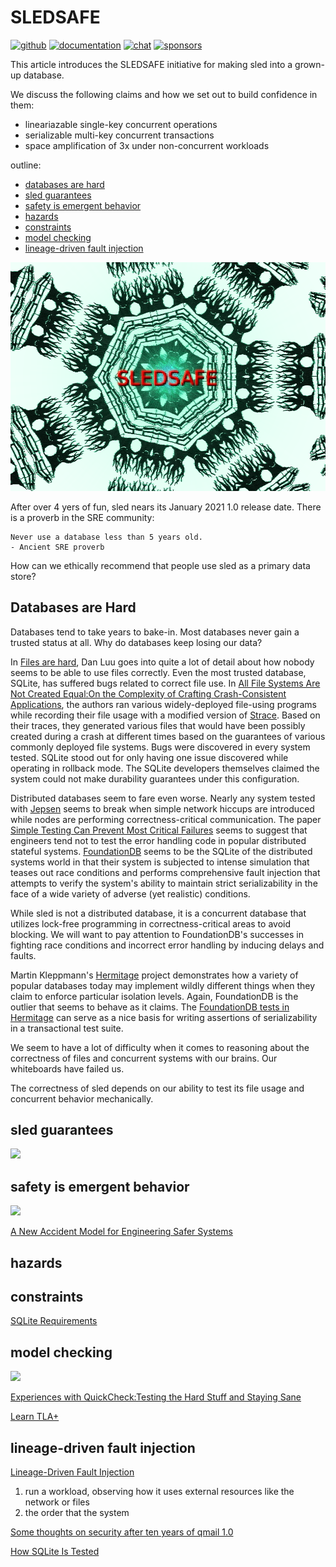# SLEDSAFE

[![github](https://img.shields.io/github/stars/spacejam/sled.svg?style=social)](https://github.com/spacejam/sled)
[![documentation](https://docs.rs/sled/badge.svg)](https://docs.rs/sled)
[![chat](https://img.shields.io/discord/509773073294295082.svg?logo=discord)](https://discord.gg/Z6VsXds)
[![sponsors](https://img.shields.io/opencollective/backers/sled)](https://github.com/sponsors/spacejam)

This article introduces the SLEDSAFE initiative for making sled into a grown-up
database.

We discuss the following claims and how we set out to build confidence in them:

* lineariazable single-key concurrent operations
* serializable multi-key concurrent transactions
* space amplification of 3x under non-concurrent workloads

outline:
* [databases are hard](#databases-are-hard)
* [sled guarantees](#sled-guarantees)
* [safety is emergent behavior](#safety-is-emergent-behavior)
* [hazards](#hazards)
* [constraints](#constraints)
* [model checking](#model-checking)
* [lineage-driven fault injection](#lineage-driven-fault-injection)

![psychedelic sledsafe logo](art/SLEDSAFE.png)

After over 4 yers of fun, sled nears its January 2021 1.0 release date. There
is a proverb in the SRE community:

```
Never use a database less than 5 years old.
- Ancient SRE proverb
```

How can we ethically recommend that people use sled as a primary data store?

## Databases are Hard

Databases tend to take years to bake-in. Most databases never gain a trusted
status at all. Why do databases keep losing our data?

In [Files are hard](https://danluu.com/file-consistency/), Dan Luu goes into
quite a lot of detail about how nobody seems to be able to use files correctly.
Even the most trusted database, SQLite, has suffered bugs related to correct
file use. In [All File Systems Are Not Created Equal:On the Complexity of
Crafting Crash-Consistent
Applications](https://research.cs.wisc.edu/adsl/Publications/alice-osdi14.pdf),
the authors ran various widely-deployed file-using programs while recording
their file usage with a modified version of
[Strace](https://en.wikipedia.org/wiki/Strace). Based on their traces, they
generated various files that would have been possibly created during a crash at
different times based on the guarantees of various commonly deployed file
systems. Bugs were discovered in every system tested. SQLite stood out for only
having one issue discovered while operating in rollback mode. The SQLite
developers themselves claimed the system could not make durability guarantees
under this configuration.

Distributed databases seem to fare even worse. Nearly any system tested with
[Jepsen](https://jepsen.io) seems to break when simple network hiccups are
introduced while nodes are performing correctness-critical communication. The
paper [Simple Testing Can Prevent Most Critical
Failures]([http://www.eecg.toronto.edu/~yuan/papers/failure_analysis_osdi14.pdf)
seems to suggest that engineers tend not to test the error handling code in
popular distributed stateful systems.
[FoundationDB](https://apple.github.io/foundationdb/testing.html) seems to be
the SQLite of the distributed systems world in that their system is subjected
to intense simulation that teases out race conditions and performs
comprehensive fault injection that attempts to verify the system's ability to
maintain strict serializability in the face of a wide variety of adverse (yet
realistic) conditions.

While sled is not a distributed database, it is a concurrent database that
utilizes lock-free programming in correctness-critical areas to avoid blocking.
We will want to pay attention to FoundationDB's successes in fighting race
conditions and incorrect error handling by inducing delays and faults.

Martin Kleppmann's [Hermitage](https://github.com/ept/hermitage) project
demonstrates how a variety of popular databases today may implement wildly
different things when they claim to enforce particular isolation levels. Again,
FoundationDB is the outlier that seems to behave as it claims. The
[FoundationDB tests in
Hermitage](https://github.com/ept/hermitage/blob/master/foundationdb.md) can
serve as a nice basis for writing assertions of serializability in a
transactional test suite.

We seem to have a lot of difficulty when it comes to reasoning about the
correctness of files and concurrent systems with our brains. Our whiteboards
have failed us.

The correctness of sled depends on our ability to test its file usage and
concurrent behavior mechanically.

## sled guarantees

<a target="_blank"  href="https://www.amazon.com/gp/product/1558605088/ref=as_li_tl?ie=UTF8&camp=1789&creative=9325&creativeASIN=1558605088&linkCode=as2&tag=tylerneely06-20&linkId=a7a9012b79d64e3b0f269ca672ca7fe4"><img border="0" src="//ws-na.amazon-adsystem.com/widgets/q?_encoding=UTF8&MarketPlace=US&ASIN=1558605088&ServiceVersion=20070822&ID=AsinImage&WS=1&Format=_SL250_&tag=tylerneely06-20" ></a><img src="//ir-na.amazon-adsystem.com/e/ir?t=tylerneely06-20&l=am2&o=1&a=1558605088" width="1" height="1" border="0" alt="" style="border:none !important; margin:0px !important;" />


## safety is emergent behavior

<a target="_blank"  href="https://www.amazon.com/gp/product/0262533693/ref=as_li_tl?ie=UTF8&camp=1789&creative=9325&creativeASIN=0262533693&linkCode=as2&tag=tylerneely06-20&linkId=3268b7d6f43c5d8c29a4855ac5c3f5f6"><img border="0" src="//ws-na.amazon-adsystem.com/widgets/q?_encoding=UTF8&MarketPlace=US&ASIN=0262533693&ServiceVersion=20070822&ID=AsinImage&WS=1&Format=_SL250_&tag=tylerneely06-20" ></a><img src="//ir-na.amazon-adsystem.com/e/ir?t=tylerneely06-20&l=am2&o=1&a=0262533693" width="1" height="1" border="0" alt="" style="border:none !important; margin:0px !important;" />

[A New Accident Model for Engineering Safer Systems](http://sunnyday.mit.edu/accidents/safetyscience-single.pdf)

## hazards

## constraints

[SQLite Requirements](https://www.sqlite.org/requirements.html)

## model checking
<a target="_blank"  href="https://www.amazon.com/gp/product/3319105744/ref=as_li_tl?ie=UTF8&camp=1789&creative=9325&creativeASIN=3319105744&linkCode=as2&tag=tylerneely06-20&linkId=5bfc4620c24711908f25ac9987d044e6"><img border="0" src="//ws-na.amazon-adsystem.com/widgets/q?_encoding=UTF8&MarketPlace=US&ASIN=3319105744&ServiceVersion=20070822&ID=AsinImage&WS=1&Format=_SL250_&tag=tylerneely06-20" ></a><img src="//ir-na.amazon-adsystem.com/e/ir?t=tylerneely06-20&l=am2&o=1&a=3319105744" width="1" height="1" border="0" alt="" style="border:none !important; margin:0px !important;" />

[Experiences with QuickCheck:Testing the Hard Stuff and Staying Sane](https://www.cs.tufts.edu/~nr/cs257/archive/john-hughes/quviq-testing.pdf)

[Learn TLA+](https://learntla.com/introduction/example/)

## lineage-driven fault injection

[Lineage-Driven Fault Injection](https://people.ucsc.edu/~palvaro/molly.pdf)

1. run a workload, observing how it uses external resources like the network or files
1. the order that the system

[Some thoughts on security after ten years of qmail 1.0](https://cr.yp.to/qmail/qmailsec-20071101.pdf)

[How SQLite Is Tested](https://www.sqlite.org/testing.html)
